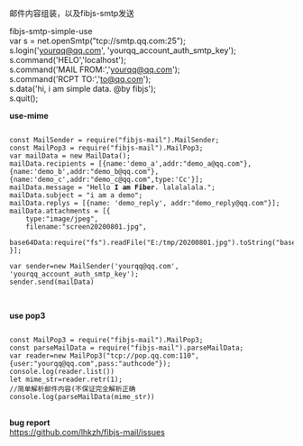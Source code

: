 邮件内容组装，以及fibjs-smtp发送  

fibjs-smtp-simple-use  
var s = net.openSmtp("tcp://smtp.qq.com:25");  
s.login('yourqq@qq.com', 'yourqq_account_auth_smtp_key');  
s.command('HELO','localhost');  
s.command('MAIL FROM:','<yourqq@qq.com>');  
s.command('RCPT TO:','<to@qq.com>');  
s.data('hi, i am simple data. @by fibjs');  
s.quit();  

**use-mime**  
<pre>
<code>
const MailSender = require("fibjs-mail").MailSender;
const MailPop3 = require("fibjs-mail").MailPop3;  
var mailData = new MailData();
mailData.recipients = [{name:'demo_a',addr:"demo_a@qq.com"},{name:'demo_b',addr:"demo_b@qq.com"},{name:'demo_c',addr:"demo_c@qq.com",type:'Cc'}];
mailData.message = "Hello <b>I am Fiber</b>. lalalalala.";
mailData.subject = "i am a demo";
mailData.replys = [{name: 'demo_reply', addr:"demo_reply@qq.com"}];
mailData.attachments = [{
    type:"image/jpeg",
    filename:"screen20200801.jpg",
    base64Data:require("fs").readFile("E:/tmp/20200801.jpg").toString("base64")
}];

var sender=new MailSender('yourqq@qq.com', 'yourqq_account_auth_smtp_key');
sender.send(mailData)  

</code>
</pre>

**use pop3**
<pre>
<code>
const MailPop3 = require("fibjs-mail").MailPop3;  
const parseMailData = require("fibjs-mail").parseMailData;  
var reader=new MailPop3("tcp://pop.qq.com:110",{user:"yourqq@qq.com",pass:"authcode"});  
console.log(reader.list())   
let mime_str=reader.retr(1);
//简单解析邮件内容(不保证完全解析正确
console.log(parseMailData(mime_str))  
</code>
</pre>

**bug report**  
https://github.com/lhkzh/fibjs-mail/issues